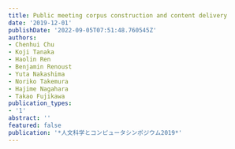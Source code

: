 ```yaml
---
title: Public meeting corpus construction and content delivery
date: '2019-12-01'
publishDate: '2022-09-05T07:51:48.760545Z'
authors:
- Chenhui Chu
- Koji Tanaka
- Haolin Ren
- Benjamin Renoust
- Yuta Nakashima
- Noriko Takemura
- Hajime Nagahara
- Takao Fujikawa
publication_types:
- '1'
abstract: ''
featured: false
publication: '*人文科学とコンピュータシンポジウム2019*'
---
```


